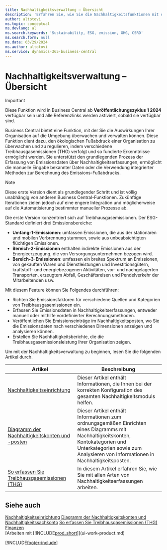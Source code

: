 ```yaml
---
title: Nachhaltigkeitsverwaltung – Übersicht
description: 'Erfahren Sie, wie Sie die Nachhaltigkeitsfunktionen mit den aufgeführten Informationen und Ressourcen verwalten.'
author: altotovi
ms.topic: conceptual
ms.devlang: al
ms.search.keywords: 'Sustainability, ESG, emission, GHG, CSRD'
ms.search.form: null
ms.date: 03/29/2024
ms.author: altotovi
ms.service: dynamics-365-business-central
---
```


# Nachhaltigkeitsverwaltung – Übersicht

>[!IMPORTANT]
>Diese Funktion wird in Business Central ab **Veröffentlichungszyklus 1 2024** verfügbar sein und alle Referenzlinks werden aktiviert, sobald sie verfügbar sind.

Business Central bietet eine Funktion, mit der Sie die Auswirkungen Ihrer Organisation auf die Umgebung überwachen und verwalten können. Diese Funktion dient dazu, den ökologischen Fußabdruck einer Organisation zu überwachen und zu regulieren, indem verschiedene Treibhausgasemissionen (THG) verfolgt und so fundierte Erkenntnisse ermöglicht werden. Sie unterstützt den grundlegenden Prozess der Erfassung von Emissionsdaten über Nachhaltigkeitserfassungen, ermöglicht die manuelle Eingabe bekannter Daten oder die Verwendung integrierter Methoden zur Berechnung des Emissions-Fußabdrucks. 

>[!NOTE]
>Diese erste Version dient als grundlegender Schritt und ist völlig unabhängig von anderen Business Central-Funktionen. Zukünftige Iterationen zielen jedoch auf eine engere Integration und möglicherweise auf die Automatisierung bestimmter manueller Prozesse ab.

Die erste Version konzentriert sich auf Treibhausgasemissionen. Der ESG-Standard definiert drei Emissionsbereiche:  

- **Umfang-1-Emissionen**: umfassen Emissionen, die aus der stationären und mobilen Verbrennung stammen, sowie aus unbeabsichtigten flüchtigen Emissionen.  
- **Bereich-2-Emissionen** enthalten indirekte Emissionen aus der Energieerzeugung, die von Versorgungsunternehmen bezogen wird.   
- **Bereich-3-Emissionen**: umfassen ein breites Spektrum an Emissionen, von gekauften Waren und Dienstleistungen und Investitionsgütern, kraftstoff- und energiebezogenen Aktivitäten, vor- und nachgelagerten Transporten, erzeugtem Abfall, Geschäftsreisen und Pendelverkehr der Mitarbeitenden usw. 

Mit diesem Feature können Sie Folgendes durchführen:   

- Richten Sie Emissionsfaktoren für verschiedene Quellen und Kategorien von Treibhausgasemissionen ein. 
- Erfassen Sie Emissionsdaten in Nachhaltigkeitserfassungen, entweder manuell oder mithilfe vordefinierter Berechnungsmethoden.  
- Veröffentlichen Sie Emissionseinträge im Nachhaltigkeitsposten, wo Sie die Emissionsdaten nach verschiedenen Dimensionen anzeigen und analysieren können. 
- Erstellen Sie Nachhaltigkeitsberichte, die die Treibhausgasemissionsleistung Ihrer Organisation zeigen.

Um mit der Nachhaltigkeitsverwaltung zu beginnen, lesen Sie die folgenden Artikel durch.  

|  Artikel  |  Beschreibung  |  
|--------|--------------| 
|[Nachhaltigkeitseinrichtung](finance-sustainability-setup.md) | Dieser Artikel enthält Informationen, die Ihnen bei der korrekten Konfiguration des gesamten Nachhaltigkeitsmoduls helfen. |
|[Diagramm der Nachhaltigkeitskonten und -posten](finance-sustainability-accounts-ledger.md) | Dieser Artikel enthält Informationen zum ordnungsgemäßen Einrichten eines Diagramms mit Nachhaltigkeitskonten, Kontokategorien und Unterkategorien sowie zum Analysieren von Informationen in Nachhaltigkeitsposten. |
|[So erfassen Sie Treibhausgasemissionen (THG)](finance-sustainability-journal.md) | In diesem Artikel erfahren Sie, wie Sie mit allen Arten von Nachhaltigkeitserfassungen arbeiten. |


## Siehe auch  
[Nachhaltigkeitseinrichtung](finance-sustainability-setup.md) 
[Diagramm der Nachhaltigkeitskonten und Nachhaltigkeitssachkonto](finance-sustainability-accounts-ledger.md) 
[So erfassen Sie Treibhausgasemissionen (THG)](finance-sustainability-journal.md)
[Finanzen](finance.md)  
[Arbeiten mit [!INCLUDE[prod_short](includes/prod_short.md)]](ui-work-product.md)


[!INCLUDE[footer-include](includes/footer-banner.md)]
